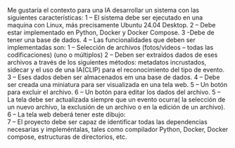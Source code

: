 Me gustaría el contexto para una IA desarrollar un sistema con las siguientes características:
1 – El sistema debe ser ejecutado en una maquina con Linux, más precisamente Ubuntu 24.04 Desktop.
2 – Debe estar implementado en Python, Docker y Docker Compose.
3 -Debe de tener una base de dados.
4 – Las funcionalidades que deben ser implementadas son:
	1 – Selección de archivos (fotos/videos – todas las codificaciones) (uno o múltiplos)
	2 – Deben ser extraídos dados de eses archivos a través de los siguientes métodos: metadatos incrustados, sidecar y el uso de una IA(CLIP) para el reconocimiento del tipo de evento.
	3 – Eses dados deben ser almacenados em una base de dados.
	4 – Debe ser creada una miniatura para ser visualizada en una tela web.
	5 – Un botón para excluir el archivo.
	6 – Un botón para editar los dados del archivo.
5 – La tela debe ser actualizada siempre que un evento ocurra( la selección de un nuevo archivo, la exclusión de un archivo o en la edición de un archivo).
6 – La tela web deberá tener este dibujo:  
7 – El proyecto debe ser capaz de identificar todas las dependencias necesarias y impleméntalas, tales como compilador Python, Docker, Docker compose, estructuras de directorios, etc.